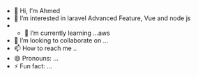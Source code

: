 - 👋 Hi, I’m Ahmed
- 👀 I’m interested in laravel Advanced Feature, Vue and node js
- - 🌱 I’m currently learning ...aws
- 💞️ I’m looking to collaborate on ...
- 📫 How to reach me ..
- 😄 Pronouns: ...
- ⚡ Fun fact: ...

<!---
ahmed-themetags/ahmed-themetags is a ✨ special ✨ repository because its `README.md` (this file) appears on your GitHub profile.
You can click the Preview link to take a look at your changes.
--->
